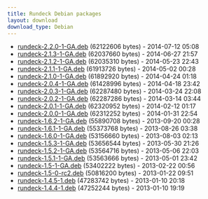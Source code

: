```yaml
---
title: Rundeck Debian packages
layout: download
download_type: Debian
---
```

* [rundeck-2.2.0-1-GA.deb](http://download.rundeck.org/deb/rundeck-2.2.0-1-GA.deb) (62122606 bytes) - 2014-07-12 05:08
* [rundeck-2.1.3-1-GA.deb](http://download.rundeck.org/deb/rundeck-2.1.3-1-GA.deb) (62037660 bytes) - 2014-06-27 21:57
* [rundeck-2.1.2-1-GA.deb](http://download.rundeck.org/deb/rundeck-2.1.2-1-GA.deb) (62035310 bytes) - 2014-05-23 22:43
* [rundeck-2.1.1-1-GA.deb](http://download.rundeck.org/deb/rundeck-2.1.1-1-GA.deb) (61913726 bytes) - 2014-05-02 00:28
* [rundeck-2.1.0-1-GA.deb](http://download.rundeck.org/deb/rundeck-2.1.0-1-GA.deb) (61892920 bytes) - 2014-04-24 01:18
* [rundeck-2.0.4-1-GA.deb](http://download.rundeck.org/deb/rundeck-2.0.4-1-GA.deb) (61428996 bytes) - 2014-04-18 23:42
* [rundeck-2.0.3-1-GA.deb](http://download.rundeck.org/deb/rundeck-2.0.3-1-GA.deb) (62287480 bytes) - 2014-03-24 22:08
* [rundeck-2.0.2-1-GA.deb](http://download.rundeck.org/deb/rundeck-2.0.2-1-GA.deb) (62287286 bytes) - 2014-03-14 03:44
* [rundeck-2.0.1-1-GA.deb](http://download.rundeck.org/deb/rundeck-2.0.1-1-GA.deb) (62320952 bytes) - 2014-02-12 01:17
* [rundeck-2.0.0-1-GA.deb](http://download.rundeck.org/deb/rundeck-2.0.0-1-GA.deb) (62312252 bytes) - 2014-01-31 22:54
* [rundeck-1.6.2-1-GA.deb](http://download.rundeck.org/deb/rundeck-1.6.2-1-GA.deb) (55890708 bytes) - 2013-09-20 00:28
* [rundeck-1.6.1-1-GA.deb](http://download.rundeck.org/deb/rundeck-1.6.1-1-GA.deb) (55373768 bytes) - 2013-08-26 03:38
* [rundeck-1.6.0-1-GA.deb](http://download.rundeck.org/deb/rundeck-1.6.0-1-GA.deb) (53156660 bytes) - 2013-08-03 02:13
* [rundeck-1.5.3-1-GA.deb](http://download.rundeck.org/deb/rundeck-1.5.3-1-GA.deb) (53656544 bytes) - 2013-05-30 21:26
* [rundeck-1.5.2-1-GA.deb](http://download.rundeck.org/deb/rundeck-1.5.2-1-GA.deb) (53564716 bytes) - 2013-05-06 22:03
* [rundeck-1.5.1-1-GA.deb](http://download.rundeck.org/deb/rundeck-1.5.1-1-GA.deb) (53563666 bytes) - 2013-05-01 23:42
* [rundeck-1.5-1-GA.deb](http://download.rundeck.org/deb/rundeck-1.5-1-GA.deb) (53402222 bytes) - 2013-02-22 00:56
* [rundeck-1.5-0-rc2.deb](http://download.rundeck.org/deb/rundeck-1.5-0-rc2.deb) (50816200 bytes) - 2013-01-22 09:51
* [rundeck-1.4.5-1.deb](http://download.rundeck.org/deb/rundeck-1.4.5-1.deb) (47283742 bytes) - 2013-01-10 20:18
* [rundeck-1.4.4-1.deb](http://download.rundeck.org/deb/rundeck-1.4.4-1.deb) (47252244 bytes) - 2013-01-10 19:19
